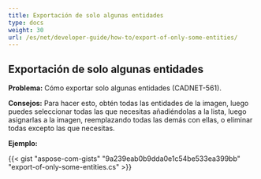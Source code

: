 ```yaml
---
title: Exportación de solo algunas entidades
type: docs
weight: 30
url: /es/net/developer-guide/how-to/export-of-only-some-entities/
---
```


## **Exportación de solo algunas entidades**

**Problema:** Cómo exportar solo algunas entidades (CADNET-561).

**Consejos:** Para hacer esto, obtén todas las entidades de la imagen, luego puedes seleccionar todas las que necesitas añadiéndolas a la lista, luego asignarlas a la imagen, reemplazando todas las demás con ellas, o eliminar todas excepto las que necesitas.

**Ejemplo:**

{{< gist "aspose-com-gists" "9a239eab0b9dda0e1c54be533ea399bb" "export-of-only-some-entities.cs" >}}
